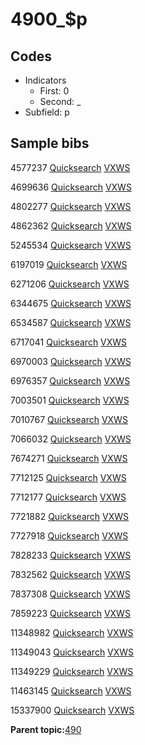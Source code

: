# 4900\_$p

## Codes

-   Indicators
    -   First: 0
    -   Second: \_
-   Subfield: p

## Sample bibs

4577237 [Quicksearch](https://search.library.yale.edu/catalog/4577237) [VXWS](http://prodorbis.library.yale.edu:7014/vxws/GetHoldingsService?bibId=4577237)

4699636 [Quicksearch](https://search.library.yale.edu/catalog/4699636) [VXWS](http://prodorbis.library.yale.edu:7014/vxws/GetHoldingsService?bibId=4699636)

4802277 [Quicksearch](https://search.library.yale.edu/catalog/4802277) [VXWS](http://prodorbis.library.yale.edu:7014/vxws/GetHoldingsService?bibId=4802277)

4862362 [Quicksearch](https://search.library.yale.edu/catalog/4862362) [VXWS](http://prodorbis.library.yale.edu:7014/vxws/GetHoldingsService?bibId=4862362)

5245534 [Quicksearch](https://search.library.yale.edu/catalog/5245534) [VXWS](http://prodorbis.library.yale.edu:7014/vxws/GetHoldingsService?bibId=5245534)

6197019 [Quicksearch](https://search.library.yale.edu/catalog/6197019) [VXWS](http://prodorbis.library.yale.edu:7014/vxws/GetHoldingsService?bibId=6197019)

6271206 [Quicksearch](https://search.library.yale.edu/catalog/6271206) [VXWS](http://prodorbis.library.yale.edu:7014/vxws/GetHoldingsService?bibId=6271206)

6344675 [Quicksearch](https://search.library.yale.edu/catalog/6344675) [VXWS](http://prodorbis.library.yale.edu:7014/vxws/GetHoldingsService?bibId=6344675)

6534587 [Quicksearch](https://search.library.yale.edu/catalog/6534587) [VXWS](http://prodorbis.library.yale.edu:7014/vxws/GetHoldingsService?bibId=6534587)

6717041 [Quicksearch](https://search.library.yale.edu/catalog/6717041) [VXWS](http://prodorbis.library.yale.edu:7014/vxws/GetHoldingsService?bibId=6717041)

6970003 [Quicksearch](https://search.library.yale.edu/catalog/6970003) [VXWS](http://prodorbis.library.yale.edu:7014/vxws/GetHoldingsService?bibId=6970003)

6976357 [Quicksearch](https://search.library.yale.edu/catalog/6976357) [VXWS](http://prodorbis.library.yale.edu:7014/vxws/GetHoldingsService?bibId=6976357)

7003501 [Quicksearch](https://search.library.yale.edu/catalog/7003501) [VXWS](http://prodorbis.library.yale.edu:7014/vxws/GetHoldingsService?bibId=7003501)

7010767 [Quicksearch](https://search.library.yale.edu/catalog/7010767) [VXWS](http://prodorbis.library.yale.edu:7014/vxws/GetHoldingsService?bibId=7010767)

7066032 [Quicksearch](https://search.library.yale.edu/catalog/7066032) [VXWS](http://prodorbis.library.yale.edu:7014/vxws/GetHoldingsService?bibId=7066032)

7674271 [Quicksearch](https://search.library.yale.edu/catalog/7674271) [VXWS](http://prodorbis.library.yale.edu:7014/vxws/GetHoldingsService?bibId=7674271)

7712125 [Quicksearch](https://search.library.yale.edu/catalog/7712125) [VXWS](http://prodorbis.library.yale.edu:7014/vxws/GetHoldingsService?bibId=7712125)

7712177 [Quicksearch](https://search.library.yale.edu/catalog/7712177) [VXWS](http://prodorbis.library.yale.edu:7014/vxws/GetHoldingsService?bibId=7712177)

7721882 [Quicksearch](https://search.library.yale.edu/catalog/7721882) [VXWS](http://prodorbis.library.yale.edu:7014/vxws/GetHoldingsService?bibId=7721882)

7727918 [Quicksearch](https://search.library.yale.edu/catalog/7727918) [VXWS](http://prodorbis.library.yale.edu:7014/vxws/GetHoldingsService?bibId=7727918)

7828233 [Quicksearch](https://search.library.yale.edu/catalog/7828233) [VXWS](http://prodorbis.library.yale.edu:7014/vxws/GetHoldingsService?bibId=7828233)

7832562 [Quicksearch](https://search.library.yale.edu/catalog/7832562) [VXWS](http://prodorbis.library.yale.edu:7014/vxws/GetHoldingsService?bibId=7832562)

7837308 [Quicksearch](https://search.library.yale.edu/catalog/7837308) [VXWS](http://prodorbis.library.yale.edu:7014/vxws/GetHoldingsService?bibId=7837308)

7859223 [Quicksearch](https://search.library.yale.edu/catalog/7859223) [VXWS](http://prodorbis.library.yale.edu:7014/vxws/GetHoldingsService?bibId=7859223)

11348982 [Quicksearch](https://search.library.yale.edu/catalog/11348982) [VXWS](http://prodorbis.library.yale.edu:7014/vxws/GetHoldingsService?bibId=11348982)

11349043 [Quicksearch](https://search.library.yale.edu/catalog/11349043) [VXWS](http://prodorbis.library.yale.edu:7014/vxws/GetHoldingsService?bibId=11349043)

11349229 [Quicksearch](https://search.library.yale.edu/catalog/11349229) [VXWS](http://prodorbis.library.yale.edu:7014/vxws/GetHoldingsService?bibId=11349229)

11463145 [Quicksearch](https://search.library.yale.edu/catalog/11463145) [VXWS](http://prodorbis.library.yale.edu:7014/vxws/GetHoldingsService?bibId=11463145)

15337900 [Quicksearch](https://search.library.yale.edu/catalog/15337900) [VXWS](http://prodorbis.library.yale.edu:7014/vxws/GetHoldingsService?bibId=15337900)

**Parent topic:**[490](../../tags/490/490.md)

